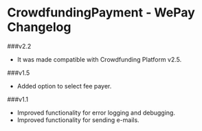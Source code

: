 CrowdfundingPayment - WePay Changelog
=============================================

###v2.2
* It was made compatible with Crowdfunding Platform v2.5.

###v1.5
* Added option to select fee payer.

###v1.1
* Improved functionality for error logging and debugging.
* Improved functionality for sending e-mails.
